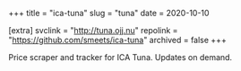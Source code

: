 +++
title = "ica-tuna"
slug = "tuna"
date = 2020-10-10

[extra]
svclink = "http://tuna.ojj.nu"
repolink = "https://github.com/smeets/ica-tuna"
archived = false
+++

Price scraper and tracker for ICA Tuna. Updates on demand.
